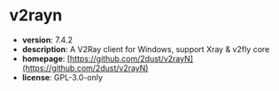 # v2rayn

- **version**: 7.4.2
- **description**: A V2Ray client for Windows, support Xray & v2fly core
- **homepage**: [https://github.com/2dust/v2rayN](https://github.com/2dust/v2rayN)
- **license**: GPL-3.0-only

